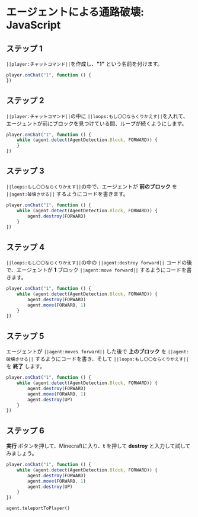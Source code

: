 # エージェントによる通路破壊: JavaScript


## ステップ 1
``||player:チャットコマンド||``を作成し、**"1"** という名前を付けます。

```javascript
player.onChat("1", function () {
})
```

## ステップ 2
``||player:チャットコマンド||``の中に ``||loops:もし〇〇ならくりかえす||``を入れて、エージェントが前にブロックを見つけている間、ループが続くようにします。

```javascript
player.onChat("1", function () {
    while (agent.detect(AgentDetection.Block, FORWARD)) {  	
    }
})
```

## ステップ 3
``||loops:もし〇〇ならくりかえす||``の中で、エージェントが **前のブロック** を ``||agent:破壊させる||`` するようにコードを書きます。

```javascript
player.onChat("1", function () {
    while (agent.detect(AgentDetection.Block, FORWARD)) {
        agent.destroy(FORWARD)
    }
})
```

## ステップ 4

``||loops:もし〇〇ならくりかえす||``の中の ``||agent:destroy forward||`` コードの後で、エージェントが **1** ブロック ``||agent:move forward||`` するようにコードを書きます。

```javascript
player.onChat("1", function () {
    while (agent.detect(AgentDetection.Block, FORWARD)) {
        agent.destroy(FORWARD)
        agent.move(FORWARD, 1)
    }
})
```

## ステップ 5

エージェントが ``||agent:moves forward||`` した後で **上のブロック** を ``||agent:破壊させる||`` するようにコードを書き、そして ``||loops:もし〇〇ならくりかえす||``を **終了** します。

```javascript
player.onChat("1", function () {
    while (agent.detect(AgentDetection.Block, FORWARD)) {
        agent.destroy(FORWARD)
        agent.move(FORWARD, 1)
        agent.destroy(UP)
    }
})
```
## ステップ 6

**実行** ボタンを押して、Minecraftに入り、**t** を押して **destroy** と入力して試してみましょう。

```javascript
player.onChat("1", function () { 
    while (agent.detect(AgentDetection.Block, FORWARD)) { 
        agent.destroy(FORWARD) 
        agent.move(FORWARD, 1) 
        agent.destroy(UP) 
    } 
})
```

```ghost
agent.teleportToPlayer()
```